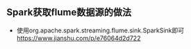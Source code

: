 

## Spark获取flume数据源的做法
- 使用org.apache.spark.streaming.flume.sink.SparkSink即可
https://www.jianshu.com/p/e76064d2d722


